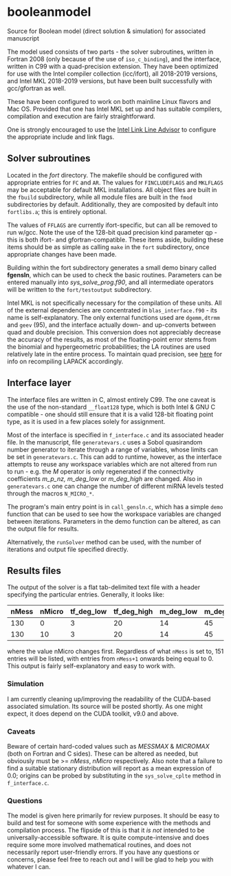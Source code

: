 # booleanmodel
Source for Boolean model (direct solution &amp; simulation) for associated manuscript

The model used consists of two parts - the solver subroutines, written in Fortran 2008 (only because of the use of `iso_c_binding`), and the interface, written in C99 with a quad-precision extension. They have been optimized for use with the Intel compiler collection (icc/ifort), all 2018-2019 versions, and Intel MKL 2018-2019 versions, but have been built successfully with gcc/gfortran as well.

These have been configured to work on both mainline Linux flavors and Mac OS. Provided that one has Intel MKL set up and has suitable compilers, compilation and execution are fairly straightforward.

One is strongly encouraged to use the [Intel Link Line Advisor](https://software.intel.com/en-us/articles/intel-mkl-link-line-advisor) to configure the appropriate include and link flags.

## Solver subroutines
Located in the *fort* directory. The makefile should be configured with appropriate entries for `FC` and `AR`. The values for `FINCLUDEFLAGS` and `MKLFLAGS` may be acceptable for default MKL installations. All object files are built in the `fbuild` subdirectory, while all module files are built in the `fmod` subdirectories by default. Additionally, they are composited by default into `fortlibs.a`; this is entirely optional.

The values of `FFLAGS` are currently ifort-specific, but can all be removed to run w/gcc. Note the use of the 128-bit quad precision kind parameter qp - this is both ifort- and gfortran-compatible. These items aside, building these items should be as simple as calling `make` in the `fort` subdirectory, once appropriate changes have been made. 

Building within the fort subdirectory generates a small demo binary called **fgensln**, which can be used to check the basic routines. Parameters can be entered manually into *sys_solve_prog.f90*, and all intermediate operators will be written to the `fort/testoutput` subdirectory.

Intel MKL is not specifically necessary for the compilation of these units. All of the external dependencies are concentrated in `blas_interface.f90` - its name is self-explanatory. The only external functions used are `dgemm,dtrmm` and `geev` (95), and the interface actually down- and up-converts between quad and double precision. This conversion does not appreciably decrease the accuracy of the results, as most of the floating-point error stems from the binomial and hypergeometric probabilities; the LA routines are used relatively late in the entire process. To maintain quad precision, see [here](https://icl.cs.utk.edu/lapack-forum/viewtopic.php?f=2&t=2739) for info on recompiling LAPACK accordingly.

## Interface layer
The interface files are written in C, almost entirely C99. The one caveat is the use of the non-standard `__float128` type, which is both Intel & GNU C compatible - one should still ensure that it is a valid 128-bit floating point type, as it is used in a few places solely for assignment. 

Most of the interface is specified in `f_interface.c` and its associated header file. In the manuscript, file `generatevars.c` uses a Sobol quasirandom number generator to iterate through a range of variables, whose limits can be set in `generatevars.c`. This can add to runtime, however, as the interface attempts to reuse any workspace variables which are not altered from run to run - e.g. the *M* operator is only regenerated if the connectivity coefficients *m_p_nz, m_deg_low* or *m_deg_high* are changed. Also in `generatevars.c` one can change the number of different miRNA levels tested through the macros `N_MICRO_*`. 

The program's main entry point is in `call_gensln.c`, which has a simple `demo` function that can be used to see how the workspace variables are changed between iterations. Parameters in the demo function can be altered, as can the output file for results.

Alternatively, the `runSolver` method can be used, with the number of iterations and output file specified directly.

## Results files
The output of the solver is a flat tab-delimited text file with a header specifying the particular entries. Generally, it looks like:

|nMess | nMicro | tf_deg_low | tf_deg_high| m_deg_low |  m_deg_high | tf_p_nz | defect | pmr | m_p_nz | rho | p_zero | p_one | entropy_rate | expression_mean | expression_std | condent_0 | ... | condent_150 |
|----|----|---|----|---|----|----|---|----|---|----|----|---|----|---| --- | --- | --- | --- |
| 130 | 0 | 3 | 20 | 14 | 45 | 0.2 | 0.3 | 1.5 | 0.4 | 0.85 | 0.01 | 0.01 | H_0 | &mu; | &sigma; | h_0 | ... | h_150|
| 130 | 10 | 3 | 20 | 14 | 45 | 0.2 | 0.3 | 1.5 | 0.4 | 0.85 | 0.01 | 0.01 | H_0 | &mu; | &sigma; | h_0 | ... | h_150|

where the value nMicro changes first. Regardless of what `nMess` is set to, 151 entries will be listed, with entries from `nMess+1` onwards being equal to 0. This output is fairly self-explanatory and easy to work with.

### Simulation
I am currently cleaning up/improving the readability of the CUDA-based associated simulation. Its source will be posted shortly. As one might expect, it does depend on the CUDA toolkit, v9.0 and above.

### Caveats
Beware of certain hard-coded values such as *MESSMAX* & *MICROMAX* (both on Fortran and C sides). These can be altered as needed, but obviously must be >= *nMess*, *nMicro* respectively. Also note that a failure to find a suitable stationary distribution will report as a mean expression of 0.0; origins can be probed by substituting in the `sys_solve_cplte` method in `f_interface.c`.
### Questions
The model is given here primarily for review purposes. It should be easy to build and test for someone with some experience with the methods and compilation process. The flipside of this is that it *is not* intended to be universally-accessible software. It is quite compute-intensive and does require some more involved mathematical routines, and does not necessarily report user-friendly errors. If you have any questions or concerns, please feel free to reach out and I will be glad to help you with whatever I can. 
